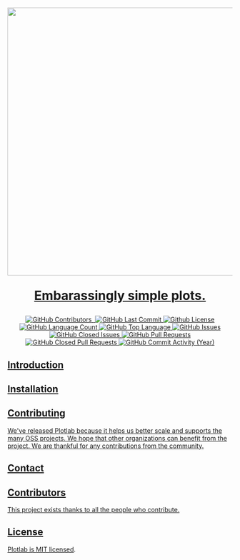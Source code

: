<h1 align="center">
  <a href="https://logspace.ai/"><img src="https://user-images.githubusercontent.com/80289056/170767747-f1c98cbf-bdbc-4619-8d2f-08b202a4db6c.png" width="600px" />
  <p align="center">Embarassingly simple plots.</p>
</h1>
  
<p align="center">
<img alt="GitHub Contributors" src="https://img.shields.io/github/contributors/logspace-ai/plotlab" />
<img alt="" src="https://img.shields.io/github/repo-size/logspace-ai/plotlab" />
<img alt="GitHub Last Commit" src="https://img.shields.io/github/last-commit/logspace-ai/plotlab" />
<img alt="Github License" src="https://img.shields.io/github/license/logspace-ai/plotlab" />
<img alt="GitHub Language Count" src="https://img.shields.io/github/languages/count/logspace-ai/plotlab" />
<img alt="GitHub Top Language" src="https://img.shields.io/github/languages/top/logspace-ai/plotlab" />
<img alt="GitHub Issues" src="https://img.shields.io/github/issues/logspace-ai/plotlab" />
<img alt="GitHub Closed Issues" src="https://img.shields.io/github/issues-closed/logspace-ai/plotlab" />
<img alt="GitHub Pull Requests" src="https://img.shields.io/github/issues-pr/logspace-ai/plotlab" />
<img alt="GitHub Closed Pull Requests" src="https://img.shields.io/github/issues-pr-closed/logspace-ai/plotlab" />
<img alt="GitHub Commit Activity (Year)" src="https://img.shields.io/github/commit-activity/y/logspace-ai/plotlab" />  
</p>
  
  
## Introduction



## Installation



## Contributing

We've released Plotlab because it helps us better scale and supports the many OSS projects. We hope that other organizations can benefit from the project. We are thankful for any contributions from the community.


## Contact


## Contributors

This project exists thanks to all the people who contribute. 

## License
  Plotlab is [MIT licensed](./LICENSE).



